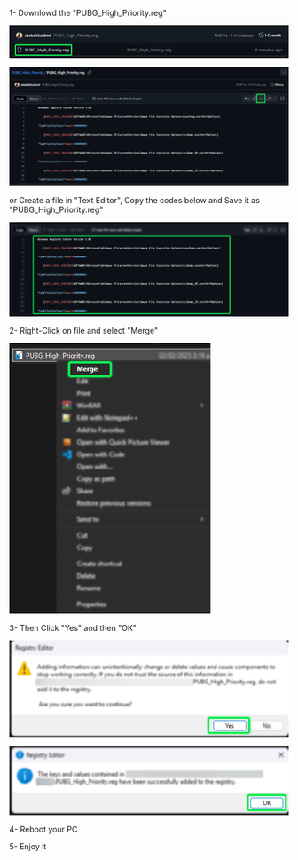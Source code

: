 1- Downlowd the "PUBG_High_Priority.reg" 

![image alt](https://github.com/atabekkadimi/PUBG_High_Priority/blob/d7a838c3cef984b3690b3cdbe0832bdea66a3d4f/ScreenShots/ScreenShot_01.png)

![image alt](https://github.com/atabekkadimi/PUBG_High_Priority/blob/c758ef66bb746c7b0cc2a4f170c8b665a231f355/ScreenShots/ScreenShot_02.png)

or Create a file in "Text Editor", Copy the codes below and Save it as "PUBG_High_Priority.reg"

![image alt](https://github.com/atabekkadimi/PUBG_High_Priority/blob/c758ef66bb746c7b0cc2a4f170c8b665a231f355/ScreenShots/ScreenShot_06.png)

2- Right-Click on file and select "Merge"

![image alt](https://github.com/atabekkadimi/PUBG_High_Priority/blob/c758ef66bb746c7b0cc2a4f170c8b665a231f355/ScreenShots/ScreenShot_03.png)

3- Then Click "Yes" and then "OK"
 
![image alt](https://github.com/atabekkadimi/PUBG_High_Priority/blob/c758ef66bb746c7b0cc2a4f170c8b665a231f355/ScreenShots/ScreenShot_04.png)

![image alt](https://github.com/atabekkadimi/PUBG_High_Priority/blob/c758ef66bb746c7b0cc2a4f170c8b665a231f355/ScreenShots/ScreenShot_05.png)

4- Reboot your PC

5- Enjoy it

